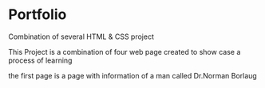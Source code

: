 # Portfolio
Combination of several HTML &amp; CSS project

This Project is a combination of four web page created to show case a process of learning

the first page is a page with information of a man called Dr.Norman Borlaug
